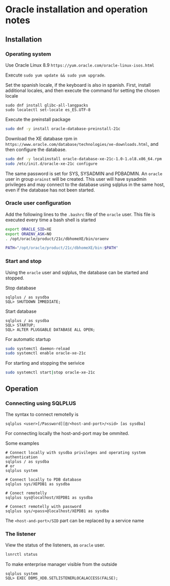 # Oracle installation and operation notes

## Installation

### Operating system
Use Oracle Linux 8.9 `https://yum.oracle.com/oracle-linux-isos.html`

Execute `sudo yum update && sudo yum upgrade`.

Set the spanish locale, if the keyboard is also in spanish. First, install additional locales, and then execute the command for setting the chosen locale

```
sudo dnf install glibc-all-langpacks
sudo localectl set-locale es_ES.UTF-8
```

Execute the preinstall package

```bash
sudo dnf -y install oracle-database-preinstall-21c
```
Download the XE database rpm in `https://www.oracle.com/database/technologies/xe-downloads.html`, and then configure the database.
```bash
sudo dnf -y localinstall oracle-database-xe-21c-1.0-1.ol8.x86_64.rpm
sudo /etc/init.d/oracle-xe-21c configure
```

The same password is set for SYS, SYSADMIN and PDBADMIN. An `oracle` user in group `orainst` will be created. This user will have
sysadmin privileges and may connect to the database using sqlplus in the same host, even if the database has not been started.

### Oracle user configuration

Add the following lines to the `.bashrc` file of the `oracle` user. This file is executed every time a bash shell is started
```bash
export ORACLE_SID=XE
export ORAENV_ASK=NO
. /opt/oracle/product/21c/dbhomeXE/bin/oraenv

PATH="/opt/oracle/product/21c/dbhomeXE/bin:$PATH"
```
### Start and stop

Using the `oracle` user and sqlplus, the database can be started and stopped.

Stop database
```
sqlplus / as sysdba
SQL> SHUTDOWN IMMEDIATE;
```

Start database
```
sqlplus / as sysdba
SQL> STARTUP;
SQL> ALTER PLUGGABLE DATABASE ALL OPEN;
```

For automatic startup
```bash
sudo systemctl daemon-reload
sudo systemctl enable oracle-xe-21c
```

For starting and stopping the serivice
```bash
sudo systemctl start|stop oracle-xe-21c
```

## Operation

### Connecting using SQLPLUS

The syntax to connect remotelly is
```
sqlplus <user>[/Password][@/<host-and-port>/<sid> [as sysdba]
```
For connecting locally the host-and-port may be ommited.

Some examples

```
# Connect locally with sysdba privileges and operating system authentication
sqlplus / as sysdba
# or
sqlplus system

# Connect locally to PDB database
sqlplus sys/XEPDB1 as sysdba

# Conect remotelly
sqlplus sys@localhost/XEPDB1 as sysdba

# Connect remotelly with password
sqlplus sys/<pass>@localhost/XEPDB1 as sysdba
```
The `<host-and-port>/SID` part can be replaced by a service name

### The listener

View the status of the listeners, as `oracle` user.
```bash
lsnrctl status
```

To make enterprise manager visible from the outside
```
sqlplus system
SQL> EXEC DBMS_XDB.SETLISTENERLOCALACCESS(FALSE);
```




